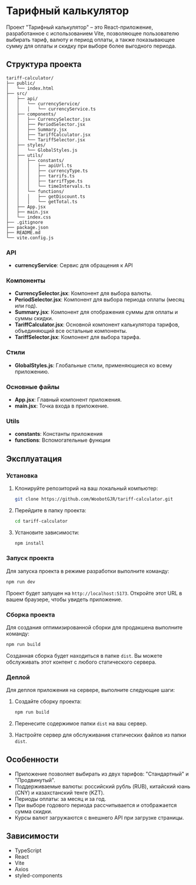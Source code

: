 # Тарифный калькулятор

Проект "Тарифный калькулятор" – это React-приложение, разработанное с использованием Vite, позволяющее пользователю выбирать тариф, валюту и период оплаты, а также показывающее сумму для оплаты и скидку при выборе более выгодного периода.

## Структура проекта

```
tariff-calculator/
├── public/
│   └── index.html
├── src/
│   ├── api/
│   │   └── currencyService/
│   │   │   └── currencyService.ts
│   ├── components/
│   │   ├── CurrencySelector.jsx
│   │   ├── PeriodSelector.jsx
│   │   ├── Summary.jsx
│   │   ├── TariffCalculator.jsx
│   │   └── TariffSelector.jsx
│   ├── styles/
│   │   └── GlobalStyles.js
│   ├── utils/
│   │   ├── constants/
│   │   │   ├── apiUrl.ts
│   │   │   ├── currencyType.ts
│   │   │   ├── tarrifs.ts
│   │   │   ├── tarrifType.ts
│   │   │   └── timeIntervals.ts
│   │   └── functions/
│   │   │   ├── getDiscount.ts
│   │   │   └── getTotal.ts
│   ├── App.jsx
│   ├── main.jsx
│   └── index.css
├── .gitignore
├── package.json
├── README.md
└── vite.config.js
```

### API

- **currencyService**: Сервис для обращения к API

### Компоненты

- **CurrencySelector.jsx**: Компонент для выбора валюты.
- **PeriodSelector.jsx**: Компонент для выбора периода оплаты (месяц или год).
- **Summary.jsx**: Компонент для отображения суммы для оплаты и суммы скидки.
- **TariffCalculator.jsx**: Основной компонент калькулятора тарифов, объединяющий все остальные компоненты.
- **TariffSelector.jsx**: Компонент для выбора тарифа.

### Стили

- **GlobalStyles.js**: Глобальные стили, применяющиеся ко всему приложению.

### Основные файлы

- **App.jsx**: Главный компонент приложения.
- **main.jsx**: Точка входа в приложение.

### Utils

- **constants**: Константы приложения
- **functions**: Вспомогательные функции

## Эксплуатация

### Установка

1. Клонируйте репозиторий на ваш локальный компьютер:

   ```sh
   git clone https://github.com/WoobotGJR/tariff-calculator.git
   ```

2. Перейдите в папку проекта:

   ```sh
   cd tariff-calculator
   ```

3. Установите зависимости:

   ```sh
   npm install
   ```

### Запуск проекта

Для запуска проекта в режиме разработки выполните команду:

```sh
npm run dev
```

Проект будет запущен на `http://localhost:5173`. Откройте этот URL в вашем браузере, чтобы увидеть приложение.

### Сборка проекта

Для создания оптимизированной сборки для продакшена выполните команду:

```sh
npm run build
```

Созданная сборка будет находиться в папке `dist`. Вы можете обслуживать этот контент с любого статического сервера.

### Деплой

Для деплоя приложения на сервере, выполните следующие шаги:

1. Создайте сборку проекта:

   ```sh
   npm run build
   ```

2. Перенесите содержимое папки `dist` на ваш сервер.

3. Настройте сервер для обслуживания статических файлов из папки `dist`.

## Особенности

- Приложение позволяет выбирать из двух тарифов: "Стандартный" и "Продвинутый".
- Поддерживаемые валюты: российский рубль (RUB), китайский юань (CNY) и казахстанский тенге (KZT).
- Периоды оплаты: за месяц и за год.
- При выборе годового периода рассчитывается и отображается сумма скидки.
- Курсы валют загружаются с внешнего API при загрузке страницы.

## Зависимости

- TypeScript
- React
- Vite
- Axios
- styled-components
